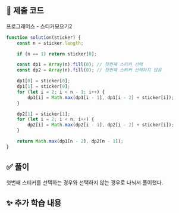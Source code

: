 ## 📌 제출 코드
프로그래머스 - 스티커모으기2
```javascript
function solution(sticker) {
    const n = sticker.length;

    if (n == 1) return sticker[0];

    const dp1 = Array(n).fill(0); // 첫번째 스티커 선택
    const dp2 = Array(n).fill(0); // 첫번째 스티커 선택하지 않음

    dp1[0] = sticker[0];
    dp1[1] = sticker[0];
    for (let i = 2; i < n - 1; i++) {
        dp1[i] = Math.max(dp1[i - 1], dp1[i - 2] + sticker[i]);
    }

    dp2[1] = sticker[1];
    for (let i = 2; i < n; i++) {
        dp2[i] = Math.max(dp2[i - 1], dp2[i - 2] + sticker[i]);
    }

    return Math.max(dp1[n - 2], dp2[n - 1]);
}
```

## ✅ 풀이
첫번째 스티커를 선택하는 경우와 선택하지 않는 경우로 나눠서 풀이했다.

## ✨ 추가 학습 내용
